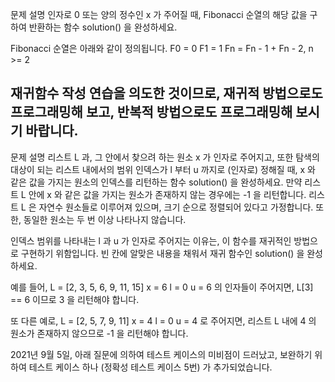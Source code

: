 문제 설명
인자로 0 또는 양의 정수인 x 가 주어질 때, Fibonacci 순열의 해당 값을 구하여 반환하는 함수 solution() 을 완성하세요.

Fibonacci 순열은 아래와 같이 정의됩니다.
F0 = 0
F1 = 1
Fn = Fn - 1 + Fn - 2, n >= 2

재귀함수 작성 연습을 의도한 것이므로, 재귀적 방법으로도 프로그래밍해 보고, 반복적 방법으로도 프로그래밍해 보시기 바랍니다.
---
문제 설명
리스트 L 과, 그 안에서 찾으려 하는 원소 x 가 인자로 주어지고, 또한 탐색의 대상이 되는 리스트 내에서의 범위 인덱스가 l 부터 u 까지로 (인자로) 정해질 때, x 와 같은 값을 가지는 원소의 인덱스를 리턴하는 함수 solution() 을 완성하세요. 만약 리스트 L 안에 x 와 같은 값을 가지는 원소가 존재하지 않는 경우에는 -1 을 리턴합니다. 리스트 L 은 자연수 원소들로 이루어져 있으며, 크기 순으로 정렬되어 있다고 가정합니다. 또한, 동일한 원소는 두 번 이상 나타나지 않습니다.

인덱스 범위를 나타내는 l 과 u 가 인자로 주어지는 이유는, 이 함수를 재귀적인 방법으로 구현하기 위함입니다. 빈 칸에 알맞은 내용을 채워서 재귀 함수인 solution() 을 완성하세요.

예를 들어,
L = [2, 3, 5, 6, 9, 11, 15]
x = 6
l = 0
u = 6
의 인자들이 주어지면, L[3] == 6 이므로 3 을 리턴해야 합니다.

또 다른 예로,
L = [2, 5, 7, 9, 11]
x = 4
l = 0
u = 4
로 주어지면, 리스트 L 내에 4 의 원소가 존재하지 않으므로 -1 을 리턴해야 합니다.

2021년 9월 5일, 아래 질문에 의하여 테스트 케이스의 미비점이 드러났고, 보완하기 위하여 테스트 케이스 하나 (정확성 테스트 케이스 5번) 가 추가되었습니다.